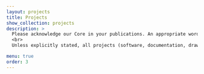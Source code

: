 ```yaml
---
layout: projects
title: Projects
show_collection: projects
description: >
  Please acknowledge our Core in your publications. An appropriate wording would be *"Engineering support was provided by the Optogenetics and Neural Engineering Core at the University of Colorado Anschutz Medical Campus, funded in part by the National Institute of Neurological Disorders and Stroke of the National Institutes of Health under award number P30NS048154."* <br>
  <br>
  Unless explicitly stated, all projects (software, documentation, drawings, and other file types) are shared freely under the <a href="https://choosealicense.com/licenses/mit/" target="_blank">MIT License</a>.

menu: true
order: 3
---
```

